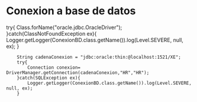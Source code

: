 # Conexion a base de datos
try{
            Class.forName("oracle.jdbc.OracleDriver");
        }catch(ClassNotFoundException ex){
            Logger.getLogger(ConexionBD.class.getName()).log(Level.SEVERE, null, ex);
        }

        String cadenaConexion = "jdbc:oracle:thin:@localhost:1521/XE";
        try{
            Connection conexion= DriverManager.getConnection(cadenaConexion,"HR","HR");
        }catch(SQLException ex){
            Logger.getLogger(ConexionBD.class.getName()).log(Level.SEVERE, null, ex);
        }
